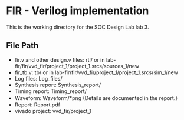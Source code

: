 # FIR - Verilog implementation
This is the working directory for the SOC Design Lab lab 3.
## File Path
* fir.v and other design.v files: rtl/ or in lab-fir/fir/vvd_fir/project_1/project_1.srcs/sources_1/new
* fir_tb.v: tb/ or in lab-fir/fir/vvd_fir/project_1/project_1.srcs/sim_1/new
* Log files: Log_files/
* Synthesis report: Synthesis_report/
* Timing report: Timing_report/
* Waveform: Waveform/*png (Details are documented in the report.）
* Report: Report.pdf
* vivado project: vvd_fir/project_1